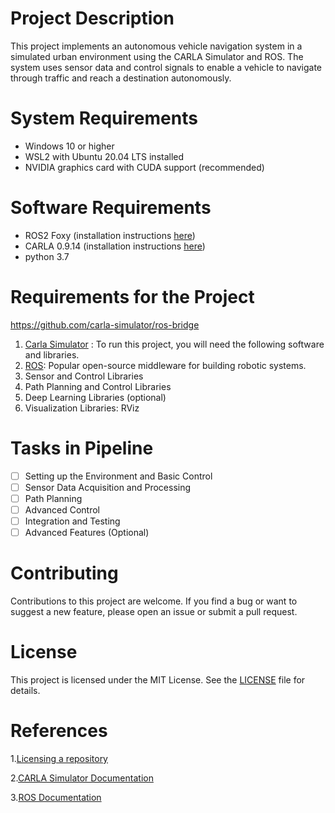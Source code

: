 # Project Description

This project implements an autonomous vehicle navigation system in a simulated urban environment using the CARLA Simulator and ROS. The system uses sensor data and control signals to enable a vehicle to navigate through traffic and reach a destination autonomously.

# System Requirements
- Windows 10 or higher
- WSL2 with Ubuntu 20.04 LTS installed
- NVIDIA graphics card with CUDA support (recommended)

# Software Requirements
- ROS2 Foxy (installation instructions [here](https://docs.ros.org/en/humble/Installation.html))
- CARLA 0.9.14 (installation instructions [here](https://carla.readthedocs.io/en/stable/getting_started/))
- python 3.7


# Requirements for the Project
https://github.com/carla-simulator/ros-bridge
1. [Carla Simulator](https://carla.org/) : To run this project, you will need the following software and libraries.
2. [ROS](https://www.ros.org/): Popular open-source middleware for building robotic systems.
3. Sensor and Control Libraries
4. Path Planning and Control Libraries
5. Deep Learning Libraries (optional)
6. Visualization Libraries: RViz

# Tasks in Pipeline

- [ ] Setting up the Environment and Basic Control
- [ ] Sensor Data Acquisition and Processing
- [ ] Path Planning
- [ ] Advanced Control
- [ ] Integration and Testing
- [ ] Advanced Features (Optional)

# Contributing

Contributions to this project are welcome. If you find a bug or want to suggest a new feature, please open an issue or submit a pull request.


# License

This project is licensed under the MIT License. See the [LICENSE](./LICENSE) file for details.

# References

1.[Licensing a repository](https://docs.github.com/en/repositories/managing-your-repositorys-settings-and-features/customizing-your-repository/licensing-a-repository)

2.[CARLA Simulator Documentation](https://carla.readthedocs.io/en/latest/) 

3.[ROS Documentation](http://wiki.ros.org/)

